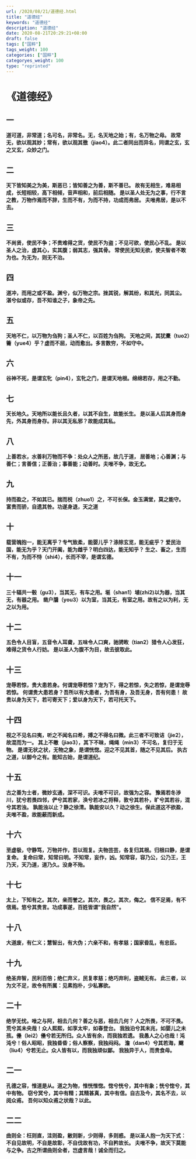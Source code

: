 ```yaml
---
url: /2020/08/21/道德经.html
title: "道德经"
keywords: "道德经"
description: "道德经"
date: 2020-08-21T20:29:21+08:00
draft: false
tags: ["国粹"]
tags_weight: 100
categories: ["国粹"]
categoryes_weight: 100
type: "reprinted"
---
```

# 《道德经》

## 一

**道可道，非常道；名可名，非常名。无，名天地之始；有，名万物之母。
故常无，欲以观其妙；常有，欲以观其徼（jiao4）。此二者同出而异名，同谓之玄，玄之又玄，众妙之门。**

## 二

**天下皆知美之为美，斯恶已；皆知善之为善，斯不善已。
故有无相生，难易相成，长短相较，高下相倾，音声相和，前后相随。
是以圣人处无为之事，行不言之教，万物作焉而不辞，生而不有，为而不持，功成而弗居。
夫唯弗居，是以不去。**

## 三

**不尚贤，使民不争；不贵难得之货，使民不为盗；不见可欲，使民心不乱。
是以圣人之治，虚其心，实其腹；弱其志，强其骨。
常使民无知无欲，使夫智者不敢为也。为无为，则无不治。**

## 四

**道冲，而用之或不盈。渊兮，似万物之宗。挫其锐，解其纷，和其光，同其尘。
湛兮似或存，吾不知谁之子，象帝之先。**

## 五

**天地不仁，以万物为刍狗；圣人不仁，以百姓为刍狗。
天地之间，其犹橐（tuo2）籥（yue4）乎？虚而不屈，动而愈出。多言数穷，不如守中。**

## 六

**谷神不死，是谓玄牝（pin4），玄牝之门，是谓天地根。绵绵若存，用之不勤。**

## 七

**天长地久。天地所以能长且久者，以其不自生，故能长生。
是以圣人后其身而身先，外其身而身存。非以其无私邪？故能成其私。**

## 八

**上善若水，水善利万物而不争：处众人之所恶，故几于道，
居善地；心善渊；与善仁；言善信；正善治；事善能；动善时。夫唯不争，故无尤。**

## 九

**持而盈之，不如其已。揣而棁（zhuo1）之，不可长保。金玉满堂，莫之能守。
富贵而骄，自遗其咎。功遂身退，天之道**

## 十

**载营魄抱一，能无离乎？专气致柔，能婴儿乎？涤除玄览，能无疵乎？
爱民治国，能无为乎？天门开阖，能为雌乎？明白四达，能无知乎？
生之、畜之，生而不有，为而不恃（shi4），长而不宰，是谓玄德。**

## 十一

**三十辐共一毂（gu3），当其无，有车之用。埏（shan1）埴(zhi2)以为器，当其无，有器之用。
凿户牖（you3）以为室，当其无，有室之用。故有之以为利，无之以为用。**

## 十二

**五色令人目盲，五音令人耳聋，五味令人口爽，驰骋畋（tian2）猎令人心发狂，难得之货令人行妨。
是以圣人为腹不为目，故去彼取此。**

## 十三

**宠辱若惊，贵大患若身。何谓宠辱若惊？宠为下，得之若惊，失之若惊，是谓宠辱若惊。
何谓贵大患若身？吾所以有大患者，为吾有身，及吾无身，吾有何患！
故贵以身为天下，若可寄天下；爱以身为天下，若可托天下。**

## 十四

**视之不见名曰夷，听之不闻名曰希，搏之不得名曰微。此三者不可致诘（jie2），故混而为一。
其上不皦（jiao3），其下不昧，绳绳（min3）不可名，复归于无物。
是谓无状之状，无物之象，是谓恍惚。迎之不见其首，随之不见其后。
执古之道，以御今之有。能知古始，是谓道纪。**

## 十五

**古之善为士者，微妙玄通，深不可识。夫唯不可识，故强为之容。
豫焉若冬渉川，犹兮若畏四邻，俨兮其若家，涣兮若冰之将释，敦兮其若朴，旷兮其若谷，混兮其若浊。
孰能浊以止？静之徐清。孰能安以久？动之徐生。保此道这不欲盈，夫唯不盈，故能蔽而新成。**

## 十六

**至虚极，守静笃，万物并作，吾以观复。夫物芸芸，各复归其根。归根曰静，是谓复命。
复命曰常，知常曰明。不知常，妄作，凶。知常容，容乃公，公乃王，王乃天，天乃道，道乃久。没身不殆。**

## 十七

**太上，下知有之。其次，亲而誉之。其次，畏之。其次，侮之。
信不足焉，有不信焉。悠兮其贵言。功成事遂，百姓皆谓"我自然"。**

## 十八

**大道废，有仁义；慧智出，有大伪；六亲不和，有孝慈；国家昏乱，有忠臣。**

## 十九

**绝圣弃智，民利百倍；绝仁弃义，民复孝慈；绝巧弃利，盗贼无有。
此三者，以为文不足，故令有所属：见素抱朴，少私寡欲。**

## 二十

**绝学无忧。唯之与阿，相去几何？善之与恶，相去几何？
人之所畏，不可不畏。荒兮其未央哉！众人熙熙，如享太牢，如春登台。
我独泊兮其未兆，如婴儿之未孩。㒦（lei2）㒦兮若无所归。众人皆有余，而我独若遗。
我愚人之心也哉！沌沌兮！俗人昭昭，我独昏昏；俗人察察，我独闷闷。
澹（dan4）兮其若海，飀（liu4）兮若无止。众人皆有以，而我独顽似鄙。
我独异于人，而贵食母。**

## 二一

**孔德之容，惟道是从。道之为物，惟恍惟惚。惚兮恍兮，其中有象；恍兮惚兮，其中有物。
窃兮冥兮，其中有精；其精甚真，其中有信。自古及今，其名不去，以阅众甫。
吾何以知众甫之状哉？以此。**

## 二二

**曲则全：枉则直，洼则盈，敝则新，少则得，多则惑。
是以圣人抱一为天下式：不自见故明，不自是故彰，不自伐故有功，不自矜故长。
夫唯不争，故天下莫能与之争。古之所谓曲则全者，岂虚言哉！诚全而归之。**
